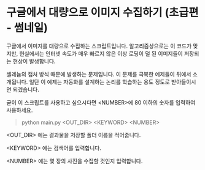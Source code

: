 # 구글에서 대량으로 이미지 수집하기 (초급편 - 썸네일)

구글에서 이미지를 대량으로 수집하는 스크립트입니다. 알고리즘상으로는 이 코드가 맞지만, 현실에서는 인터넷 속도가 매우 빠르지 않은 이상 로딩이 덜 된 이미지들이 저장되는 현상이 발생합니다.

셀레늄의 캡처 방식 때문에 발생하는 문제입니다. 이 문제를 극복한 예제들이 뒤에서 소개됩니다. 일단 이 예제는 자동화를 설계하는 논리를 학습하는 용도 정도로 받아들이시면 되겠습니다.

굳이 이 스크립트를 사용하고 싶으시다면 <NUMBER\>에 80 이하의 숫자를 입력하여 사용하세요.  

>python main.py <OUT_DIR\> <KEYWORD\> <NUMBER\>

<OUT_DIR\> 에는 결과물을 저장할 폴더 이름을 적어줍니다.

<KEYWORD\> 에는 검색어를 입력합니다.

<NUMBER\> 에는 몇 장의 사진을 수집할 것인지 입력합니다.